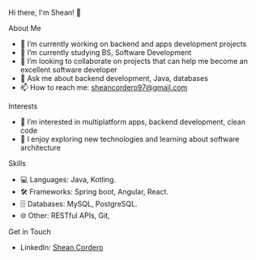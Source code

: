 Hi there, I'm Shean! 👋

About Me
- 🔭 I’m currently working on backend and apps development projects
- 🌱 I’m currently studying BS, Software Development
- 👯 I’m looking to collaborate on projects that can help me become an excellent software developer
- 💬 Ask me about backend development, Java, databases
- 📫 How to reach me: sheancordero97@gmail.com

Interests
- 👀 I’m interested in multiplatform apps, backend development, clean code
- 🧠 I enjoy exploring new technologies and learning about software architecture

Skills
- 💻 Languages: Java, Kotling.
- 🛠️ Frameworks: Spring boot, Angular, React.
- 🗄️ Databases: MySQL, PostgreSQL.
- 🌐 Other: RESTful APIs, Git, 

Get in Touch
- LinkedIn: [Shean Cordero](https://www.linkedin.com/in/sheancordero97)


<!---
AsterotthCR/AsterotthCR is a ✨ special ✨ repository because its `README.md` (this file) appears on your GitHub profile.
You can click the Preview link to take a look at your changes.
--->
